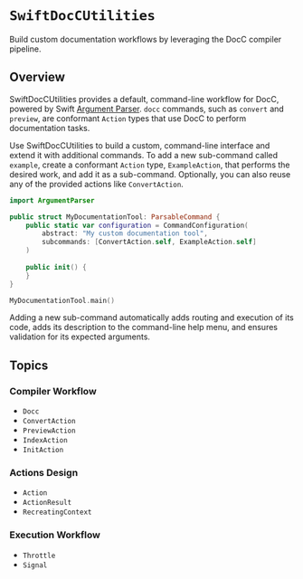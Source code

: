 # ``SwiftDocCUtilities``

Build custom documentation workflows by leveraging the DocC compiler pipeline.

## Overview

SwiftDocCUtilities provides a default, command-line workflow for DocC, powered by Swift [Argument Parser](https://apple.github.io/swift-argument-parser/documentation/argumentparser/). `docc` commands, such as `convert` and `preview`, are conformant ``Action`` types that use DocC to perform documentation tasks.

Use SwiftDocCUtilities to build a custom, command-line interface and extend it with additional commands. To add a new sub-command called `example`, create a conformant ``Action`` type, `ExampleAction`, that performs the desired work, and add it as a sub-command. Optionally, you can also reuse any of the provided actions like ``ConvertAction``.

```swift
import ArgumentParser

public struct MyDocumentationTool: ParsableCommand {
    public static var configuration = CommandConfiguration(
        abstract: "My custom documentation tool",
        subcommands: [ConvertAction.self, ExampleAction.self]
    )
    
    public init() {
    }
}

MyDocumentationTool.main()
```

Adding a new sub-command automatically adds routing and execution of its code, adds its description to the command-line help menu, and ensures validation for its expected arguments.

## Topics 

### Compiler Workflow
- ``Docc``
- ``ConvertAction``
- ``PreviewAction``
- ``IndexAction``
- ``InitAction``

### Actions Design
- ``Action``
- ``ActionResult``
- ``RecreatingContext``

### Execution Workflow
- ``Throttle``
- ``Signal``

<!-- Copyright (c) 2021-2024 Apple Inc and the Swift Project authors. All Rights Reserved. -->
